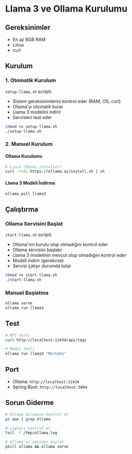 # Llama 3 ve Ollama Kurulumu

## Gereksinimler
- En az 8GB RAM
- Linux
- curl

## Kurulum

### 1. Otomatik Kurulum
`setup-llama.sh` scripti:
- Sistem gereksinimlerini kontrol eder (RAM, OS, curl)
- Ollama'yı otomatik kurar
- Llama 3 modelini indirir
- Servisleri test eder

```bash
chmod +x setup-llama.sh
./setup-llama.sh
```

### 2. Manuel Kurulum

#### Ollama Kurulumu
```bash
# Linux (Resmi installer)
curl -fsSL https://ollama.ai/install.sh | sh
```

#### Llama 3 Modeli İndirme
```bash
ollama pull llama3
```

## Çalıştırma

### Ollama Servisini Başlat
`start-llama.sh` scripti:
- Ollama'nın kurulu olup olmadığını kontrol eder
- Ollama servisini başlatır
- Llama 3 modelinin mevcut olup olmadığını kontrol eder
- Modeli indirir (gerekirse)
- Servisi çalışır durumda tutar

```bash
chmod +x start-llama.sh
./start-llama.sh
```

### Manuel Başlatma
```bash
ollama serve
ollama run llama3
```

## Test
```bash
# API testi
curl http://localhost:11434/api/tags

# Model testi
ollama run llama3 "Merhaba"
```

## Port
- Ollama: `http://localhost:11434`
- Spring Boot: `http://localhost:5004`

## Sorun Giderme
```bash
# Ollama durumunu kontrol et
ps aux | grep ollama

# Logları kontrol et
tail -f /tmp/ollama.log

# Ollama'yı yeniden başlat
pkill ollama && ollama serve
```
